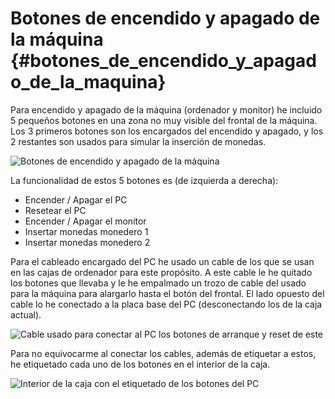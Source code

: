 # Botones de encendido y apagado de la máquina {#botones_de_encendido_y_apagado_de_la_maquina}

Para encendido y apagado de la máquina (ordenador y monitor) he incluido 5 pequeños botones en una zona no muy visible del frontal de la máquina.
Los 3 primeros botones son los encargados del encendido y apagado, y los 2 restantes son usados para simular la inserción de monedas.

![Botones de encendido y apagado de la máquina](Mueble_19.jpg "Botones de encendido y apagado de la máquina")

La funcionalidad de estos 5 botones es (de izquierda a derecha):

* Encender / Apagar el PC
* Resetear el PC
* Encender / Apagar el monitor
* Insertar monedas monedero 1
* Insertar monedas monedero 2

Para el cableado encargado del PC he usado un cable de los que se usan en las cajas de ordenador para este propósito. A este cable le he quitado los botones que llevaba y le he empalmado un trozo de cable del usado para la máquina para alargarlo hasta el botón del frontal. El lado opuesto del cable lo he conectado a la placa base del PC (desconectando los de la caja actual).

![Cable usado para conectar al PC los botones de arranque y reset de este](Mueble_20.jpg "Cable usado para conectar al PC los botones de arranque y reset de este")

Para no equivocarme al conectar los cables, además de etiquetar a estos, he etiquetado cada uno de los botones en el interior de la caja.

![Interior de la caja con el etiquetado de los botones del PC](Mueble_21.jpg "Interior de la caja con el etiquetado de los botones del PC")
